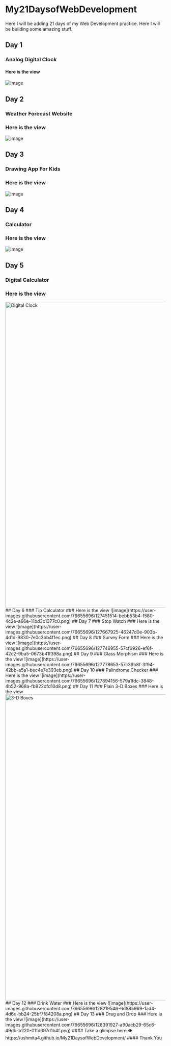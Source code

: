 # My21DaysofWebDevelopment
Here I will be adding 21 days of my Web Development practice. Here I will be building some amazing stuff.
## Day 1
### Analog Digital Clock
#### Here is the view
![image](https://user-images.githubusercontent.com/76655696/126866389-cfb35bae-e31d-4f64-bff7-253150ee96d8.png)
## Day 2
### Weather Forecast Website
### Here is the view
![image](https://user-images.githubusercontent.com/76655696/126895218-7088ce01-c0d9-4180-be2f-8a2ed2d8a36e.png)
## Day 3
### Drawing App For Kids
### Here is the view
![image](https://user-images.githubusercontent.com/76655696/127023265-a7cc4eff-0ac8-4a1e-b2d7-5ddacb963d24.png)
## Day 4
### Calculator
### Here is the view
![image](https://user-images.githubusercontent.com/76655696/127133860-5f48c7c9-acdb-4bbc-92bb-5e3d8bdf20b4.png)
## Day 5
### Digital Calculator
### Here is the view
<img width="958" alt="Digital Clock" src="https://user-images.githubusercontent.com/76655696/127363313-8a28889c-9a28-4603-a68a-d46bf12b05eb.png">
## Day 6
### Tip Calculator
### Here is the view
![image](https://user-images.githubusercontent.com/76655696/127451514-bebb53b4-f580-4c2e-a66e-11bd3c1377c0.png)
## Day 7
### Stop Watch
### Here is the view
![image](https://user-images.githubusercontent.com/76655696/127667925-46247d0e-903b-4d1d-9830-7e0c3bb4f1ec.png)
## Day 8
### Survey Form
### Here is the view
![image](https://user-images.githubusercontent.com/76655696/127746955-57cf6926-ef6f-42c2-9ba5-0673b41f398a.png)
## Day 9
### Glass Morphism
### Here is the view
![image](https://user-images.githubusercontent.com/76655696/127778653-57c39b8f-3f94-42bb-a5a1-bec4e7e393eb.png)
## Day 10
### Palindrome Checker
### Here is the view
![image](https://user-images.githubusercontent.com/76655696/127894156-579a1fdc-3848-4b52-968a-fb922dfd10d8.png)
## Day 11
### Plain 3-D Boxes
### Here is the view
<img width="959" alt="3-D Boxes" src="https://user-images.githubusercontent.com/76655696/128217022-9a26ea46-e2f3-4690-834d-9b752be991f4.png">
## Day 12
### Drink Water
### Here is the view
![image](https://user-images.githubusercontent.com/76655696/128219546-6d885969-1ad4-4d6e-bb24-25bf7f84208a.png)
## Day 13
### Drag and Drop
### Here is the view
![image](https://user-images.githubusercontent.com/76655696/128391927-a90acb29-65c6-49db-b220-01fd697d1b4f.png)
#### Take a glimpse here
👁️ https://ushmita4.github.io/My21DaysofWebDevelopment/
#### Thank You
